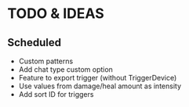 ﻿# TODO & IDEAS

## Scheduled
- Custom patterns
- Add chat type custom option
- Feature to export trigger (without TriggerDevice)
- Use values from damage/heal amount as intensity
- Add sort ID for triggers